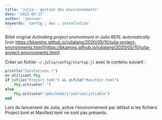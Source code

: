 ```yaml
---
title: 'Julia — gestion des environnements'
date: '2022-05-17'
author: 'jmorvan'
keywords: 'config ; dev ; installation'
--- 
```

 
Billet original _Activating project environment in Julia REPL automatically_ [voir https://bkamins.github.io/julialang/2020/05/10/julia-project-environments.html](https://bkamins.github.io/julialang/2020/05/10/julia-project-environments.html)

Créer un fichier `~/.julia/config/startup.jl` avec le contenu suivant :

```julia
println("Salutations !")
en utilisant Pkg
if isfile("Project.toml") && isfile("Manifest.toml")
    Pkg.activate(".")
else
    Pkg.activate("/pbs/home/j/jmorvan/juliaEnv")
end
```
Lors du lancement de Julia, active l'environnement par défaut si les fichiers Project.toml et Manifest.toml ne sont pas présents.

